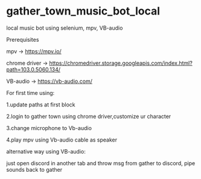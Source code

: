 # gather_town_music_bot_local
local music bot using selenium, mpv, VB-audio

Prerequisites

mpv → https://mpv.io/ 

chrome driver → https://chromedriver.storage.googleapis.com/index.html?path=103.0.5060.134/

VB-audio → https://vb-audio.com/


For first time using:

1.update paths at first block

2.login to gather town using chrome driver,customize ur character

3.change microphone to Vb-audio

4.play mpv using Vb-audio cable as speaker


alternative way using VB-audio:

just open discord in another tab and throw msg from gather to discord, pipe sounds back to gather
